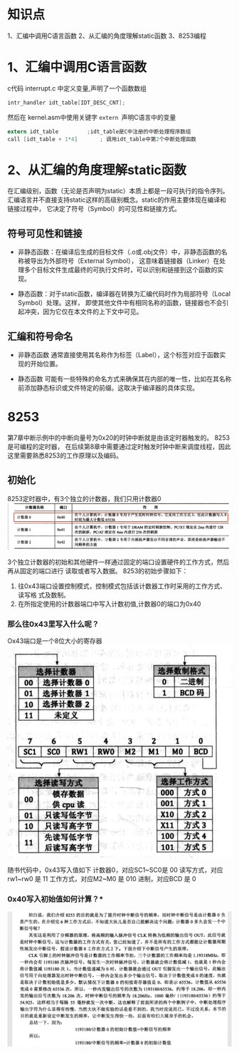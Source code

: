 

# 知识点
1、汇编中调用C语言函数
2、从汇编的角度理解static函数
3、8253编程



# 1、汇编中调用C语言函数

c代码 interrupt.c 中定义变量,声明了一个函数数组
```c
intr_handler idt_table[IDT_DESC_CNT];
```
然后在 kernel.asm中使用关键字 `extern `声明C语言中的变量

```c
extern idt_table		 ;idt_table是C中注册的中断处理程序数组
call [idt_table + 1*4]       ; 调用idt_table中第2个中断处理函数

```


# 2、从汇编的角度理解static函数  
在汇编级别，函数（无论是否声明为static）本质上都是一段可执行的指令序列。
汇编语言并不直接支持static这样的高级别概念。static的作用主要体现在编译和链接过程中，
它决定了符号（Symbol）的可见性和链接方式。

## 符号可见性和链接  

- 非静态函数：在编译后生成的目标文件（.o或.obj文件）中，非静态函数的名称被导出为外部符号（External Symbol），
这意味着链接器（Linker）在处理多个目标文件生成最终的可执行文件时，可以识别和链接到这个函数的实现。

- 静态函数：对于static函数，编译器在转换为汇编代码时作为局部符号（Local Symbol）处理。这样，
即使其他文件中有相同名称的函数，链接器也不会引起冲突，因为它仅在本文件的上下文中可见。

## 汇编和符号命名
- 非静态函数
通常直接使用其名称作为标签（Label），这个标签对应于函数实现的开始位置。

- 静态函数
可能有一些特殊的命名方式来确保其在内部的唯一性，比如在其名称前添加静态标识或文件特定的前缀。这取决于编译器的具体实现。



# 8253
第7章中断示例中的中断向量号为0x20的时钟中断就是由该定时器触发的。 8253是可编程的定时器，
在后续第8章中需要通过定时触发时钟中断来调度线程，因此这里需要熟悉8253的工作原理以及编码。




## 初始化

8253定时器中，有3个独立的计数器，我们只用计数器0
![3个计时器](img/interrupt2_counter3.png)


3个独立计数器的初始和其他硬件一样通过固定的端口设置硬件的工作方式，然后再从固定的端口进行
读取或者写入数据。 8253的初始步骤如下：  
1. 往0x43端口设置控制模式，控制模式包括该计数器工作时采用的工作方式、读写格
式及数制。
2. 在所指定使用的计数器端口中写入计数初值,计数器0的端口为0x40


### 那么往0x43里写入什么呢？
Ox43端口是一个8位大小的寄存器
![8253](img/interrupt2_8253.png)

随书代码中，0x43写入值如下
计数器0，对应SC1~SC0是 00
读写方式，对应rw1~rw0 是 11
工作方式，对应M2~M0 是 010
进制，对应BCD 是 0


### 0x40写入初始值如何计算？*  
![3个计时器](img/interrupt2_timer.png)